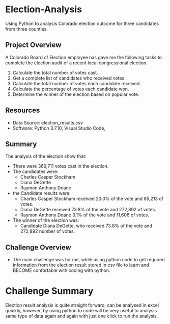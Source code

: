 # Election-Analysis
Using Python to analysis Colorado election outcome for three candidates from three counties.  

## Project Overview
A Colorado Board of Election employee has gave me the following tasks to complete the election audit of a recent local congressional election.
1. Calculate the total number of votes cast.
2. Get a complete list of candidates who received votes.
3. Calculate the total number of votes each candidate received.
4. Calculate the percentage of votes each candidate won.
5. Determine the winner of the election based on popular vote. 

## Resources 
- Data Source: election_results.csv
- Software: Python 3.7.10, Visual Studio Code, 

## Summary
The analysis of the election show that:
- There were 369,711 votes cast in the election.
- The candidates were:
    - Charles Casper Stockham
    - Diana DeGette
    - Raymon Anthony Doane
- the Candidate results were:
    - Charles Casper Stockham received 23.0% of the vote and 85,213 of votes.
    - Diana DeGette received 73.8% of the vote and 272,892 of votes.
    - Raymon Anthony Doane 3.1% of the vote and 11,606 of votes.
- The winner of the election was:
    - Candidate Diana DeGette, who received 73.8% of the vote and 272,892 number of votes. 

## Challenge Overview
- The main challenge was for me, while using python code to get required information from the election result stored in csv file to learn and BECOME confortable with coding with python. 

# Challenge Summary
Election result analysis is quite straight forward, can be analysed in excel quickly, however, by using python to code will be very useful to analysis same type of data again and again with just one click to run the analysis. 
